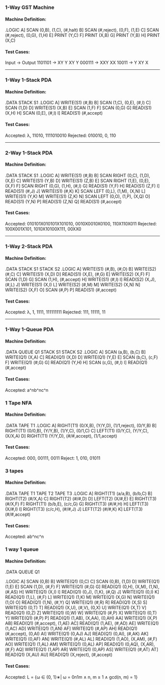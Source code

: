 ### 1-Way GST Machine
#### Machine Definition:
.LOGIC
A] SCAN (0,B), (1,C), (#,halt)
B] SCAN (#,reject), (0,F), (1,E)
C] SCAN (#,reject), (0,G), (1,H)
E] PRINT (Y,C)
F] PRINT (X,B)
G] PRINT (Y,B)
H] PRINT (X,C)

#### Test Cases:
Input → Output
1101101 → XY Y XY Y
000111 → XXY XX
10011 → Y XY X

---

### 1-Way 1-Stack PDA
#### Machine Definition:
.DATA
STACK S1
.LOGIC
A] WRITE(S1) (#,B)
B] SCAN (1,C), (0,E), (#,I)
C] SCAN (1,D)
D] WRITE(S1) (X,B)
E] SCAN (1,F)
F] SCAN (0,G)
G] READ(S1) (X,H)
H] SCAN (0,E), (#,I)
I] READ(S1) (#,accept)

#### Test Cases:
Accepted: λ, 11010, 1111010010
Rejected: 010010, 0, 110

---

### 2-Way 1-Stack PDA
#### Machine Definition:
.DATA
STACK S1
.LOGIC
A] WRITE(S1) (#,B)
B] SCAN RIGHT (0,C), (1,D), (X,E)
C] WRITE(S1) (Y,B)
D] WRITE(S1) (Z,B)
E] SCAN RIGHT (1,E), (0,E), (X,F)
F] SCAN RIGHT (0,G), (1,H), (#,I)
G] READ(S1) (Y,F)
H] READ(S1) (Z,F)
I] READ(S1) (#,J)
J] WRITE(S1) (#,K)
K] SCAN LEFT (0,L), (1,M), (X,N)
L] WRITE(S1) (Y,K)
M] WRITE(S1) (Z,K)
N] SCAN LEFT (0,O), (1,P), (X,Q)
O] READ(S1) (Y,N)
P] READ(S1) (Z,N)
Q] READ(S1) (#,accept)

#### Test Cases:
Accepted: 010101X010101X101010, 0010X0010X0100, 110X110X011
Rejected: 100X001X101, 1010X10100X111, 00XX0

---

### 1-Way 2-Stack PDA
#### Machine Definition:
.DATA
STACK S1
STACK S2
.LOGIC
A] WRITE(S1) (#,B), (#,O)
B] WRITE(S2) (#,C)
C] WRITE(S1) (X,D)
D] READ(S1) (X,E), (#,G)
E] WRITE(S2) (X,F)
F] SCAN (1,D)
G] SCAN (1,H), (#,accept)
H] WRITE(S1) (#,I)
I] READ(S2) (X,J), (#,L)
J] WRITE(S1) (X,I)
L] WRITE(S2) (#,M)
M] WRITE(S2) (X,N)
N] WRITE(S2) (X,F)
O] SCAN (#,P)
P] READ(S1) (#,accept)

#### Test Cases:
Accepted: λ, 1, 1111, 111111111
Rejected: 111, 11111, 11

---

### 1-Way 1-Queue PDA
#### Machine Definition:
.DATA
QUEUE Q1
STACK S1
STACK S2
.LOGIC
A] SCAN (a,B), (b,C)
B] WRITE(Q1) (X,A)
C] READ(Q1) (X,D)
D] WRITE(Q1) (Y,E)
E] SCAN (b,C), (c,F)
F] WRITE(Q1) (#,G)
G] READ(Q1) (Y,H)
H] SCAN (c,G), (#,I)
I] READ(Q1) (#,accept)

#### Test Cases:
Accepted: a^nb^nc^n

### 1 Tape NFA
#### Machine Definition:
.DATA
TAPE T1
.LOGIC
A] RIGHT(T1) (0/X,B), (Y/Y,D), (1/1,reject), (0/Y,B)
B] RIGHT(T1) (0/0,B), (Y/Y,B), (1/Y,C), (0/1,C)
C] LEFT(T1) (0/Y,C), (Y/Y,C), (X/X,A)
D] RIGHT(T1) (Y/Y,D), (#/#,accept), (1/1,accept)

#### Test Cases:
Accepted: 000, 00111, 0011
Reject: 1, 010, 01011

### 3 tapes
#### Machine Definition:
.DATA
TAPE T1
TAPE T2
TAPE T3
.LOGIC
A] RIGHT(T1) (a/a,B), (b/b,C)
B] RIGHT(T2) (#/X,A)
C] RIGHT(T2) (#/#,D)
D] LEFT(T2) (X/#,E)
E] RIGHT(T3) (#/X,F)
F] RIGHT(T1) (b/b,E), (c/c,G)
G] RIGHT(T3) (#/#,H)
H] LEFT(T3) (X/#,I)
I] RIGHT(T3) (c/c,H), (#/#,J)
J] LEFT(T2) (#/#,K)
K] LEFT(T3) (#/#,accept)

#### Test Cases:
Accepted: ab^nc^n


### 1 way 1 queue
#### Machine Definition:
.DATA 
QUEUE Q1

.LOGIC
A] SCAN (0,B)
B] WRITE(Q1) (0,C)
C] SCAN (0,B), (1,D)
D] WRITE(Q1) (1,E)
E] SCAN (1,D), (#,F)
F] WRITE(Q1) (#,G)
G] READ(Q1) (0,H), (X,M), (1,N), (#,AS)
H] WRITE(Q1) (X,I)
I] READ(Q1) (0,J), (1,K), (#,Q)
J] WRITE(Q1) (0,I)
K] READ(Q1) (1,L), (#,F)
L] WRITE(Q1) (1,K)
M] WRITE(Q1) (X,G)
N] WRITE(Q1) (1,O)
O] READ(Q1) (1,N), (#,Y)
Q] WRITE(Q1) (#,R)
R] READ(Q1) (X,S)
S] WRITE(Q1) (0,T)
T] READ(Q1) (X,U), (#,V), (0,X)
U] WRITE(Q1) (X,T)
V] READ(Q1) (0,Z)
Z] WRITE(Q1) (0,W) 
W] WRITE(Q1) (#,P)
X] WRITE(Q1) (0,T)
Y] WRITE(Q1) (#,P)
P] READ(Q1) (1,AB), (X,AA), (0,AH)
AA] WRITE(Q1) (X,P)
AB] READ(Q1) (#,accept), (1,AE)
AC] READ(Q1) (1,AE), (#,AD)
AE] WRITE(Q1) (1,AC)
AD] WRITE(Q1) (1,AN)
AF] WRITE(Q1) (#,AP)
AH] READ(Q1) (#,accept), (0,AI)
AI] WRITE(Q1) (0,AJ)
AJ] READ(Q1) (0,AI), (#,AK)
AK] WRITE(Q1) (0,AF)
AN] WRITE(Q1) (#,AL)
AL] READ(Q1) (1,AO), (X,AM), (#,F)
AO] WRITE(Q1) (1,AL)
AM] WRITE(Q1) (0,AL)
AP] READ(Q1) (0,AQ), (X,AR), (#,F)
AQ] WRITE(Q1) (1,AP)
AR] WRITE(Q1) (0,AP)
AS] WRITE(Q1) (#,AT)
AT] READ(Q1) (X,AU)
AU] READ(Q1) (X,reject), (#,accept)

#### Test Cases:
Accepted:  L = {ω ∈ {0, 1}∗| ω = 0n1m ∧ n, m ≥ 1 ∧ gcd(n, m) = 1}



